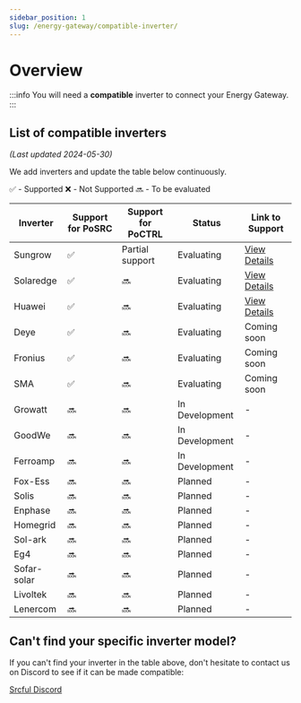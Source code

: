 ```yaml
---
sidebar_position: 1
slug: /energy-gateway/compatible-inverter/
---
```


# Overview

:::info
You will need a **compatible** inverter to connect your Energy Gateway.
:::

## List of compatible inverters

_(Last updated 2024-05-30)_

We add inverters and update the table below continuously.

✅ - Supported
❌ - Not Supported
🔜 - To be evaluated

| Inverter    | Support for PoSRC | Support for PoCTRL | Status         | Link to Support              |
| ----------- | ----------------- | ------------------ | -------------- | ---------------------------- |
| Sungrow     | ✅                | Partial support    | Evaluating     | [View Details](sungrow.md)   |
| Solaredge   | ✅                | 🔜                 | Evaluating     | [View Details](solaredge.md) |
| Huawei      | ✅                | 🔜                 | Evaluating     | [View Details](huawei.md)    |
| Deye        | ✅                | 🔜                 | Evaluating     | Coming soon                  |
| Fronius     | ✅                | 🔜                 | Evaluating     | Coming soon                  |
| SMA         | ✅                | 🔜                 | Evaluating     | Coming soon                  |
| Growatt     | 🔜                | 🔜                 | In Development | -                            |
| GoodWe      | 🔜                | 🔜                 | In Development | -                            |
| Ferroamp    | 🔜                | 🔜                 | In Development | -                            |
| Fox-Ess     | 🔜                | 🔜                 | Planned        | -                            |
| Solis       | 🔜                | 🔜                 | Planned        | -                            |
| Enphase     | 🔜                | 🔜                 | Planned        | -                            |
| Homegrid    | 🔜                | 🔜                 | Planned        | -                            |
| Sol-ark     | 🔜                | 🔜                 | Planned        | -                            |
| Eg4         | 🔜                | 🔜                 | Planned        | -                            |
| Sofar-solar | 🔜                | 🔜                 | Planned        | -                            |
| Livoltek    | 🔜                | 🔜                 | Planned        | -                            |
| Lenercom    | 🔜                | 🔜                 | Planned        | -                            |

## Can't find your specific inverter model?

If you can't find your inverter in the table above, don't hesitate to contact us on Discord to see if it can be made compatible:

<a class="button button--primary" href="https://discordapp.com/invite/tux5qPDcWw">Srcful Discord</a>
